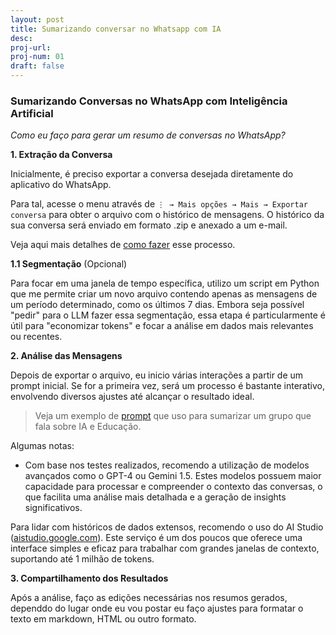 ```yaml
---
layout: post
title: Sumarizando conversar no Whatsapp com IA
desc: 
proj-url:
proj-num: 01
draft: false
---
```


### Sumarizando Conversas no WhatsApp com Inteligência Artificial

*Como eu faço para gerar um resumo de conversas no WhatsApp?*

**1. Extração da Conversa**

Inicialmente, é preciso exportar a conversa desejada diretamente do aplicativo do WhatsApp. 

Para tal, acesse o menu através de `⋮ → Mais opções → Mais → Exportar conversa` para obter o arquivo com o histórico de mensagens. O histórico da sua conversa será enviado em formato .zip e anexado a um e-mail.

Veja aqui mais detalhes de [como fazer](https://faq.whatsapp.com/1180414079177245/) esse processo.


**1.1 Segmentação** (Opcional)

Para focar em uma janela de tempo específica, utilizo um script em Python que me permite criar um novo arquivo contendo apenas as mensagens de um período determinado, como os últimos 7 dias. Embora seja possível "pedir" para o LLM fazer essa segmentação, essa etapa é particularmente é útil para "economizar tokens" e focar a análise em dados mais relevantes ou recentes.


**2. Análise das Mensagens**

Depois de exportar o arquivo, eu inicio várias interações a partir de um prompt inicial. Se for a primeira vez, será um processo é bastante interativo, envolvendo diversos ajustes até alcançar o resultado ideal.

> Veja um exemplo de [prompt](https://docs.google.com/document/d/1epgEfimlHJHnlZtCizDTGm6NrDS-H3vgnnJjysuaOkY/edit) que uso para sumarizar um grupo que fala sobre IA e Educação.

Algumas notas:

- Com base nos testes realizados, recomendo a utilização de modelos avançados como o GPT-4 ou Gemini 1.5. Estes modelos possuem maior capacidade para processar e compreender o contexto das conversas, o que facilita uma análise mais detalhada e a geração de insights significativos.

Para lidar com históricos de dados extensos, recomendo o uso do AI Studio ([aistudio.google.com](https://aistudio.google.com)). Este serviço é um dos poucos que oferece uma interface simples e eficaz para trabalhar com grandes janelas de contexto, suportando até 1 milhão de tokens.


**3. Compartilhamento dos Resultados**

Após a análise, faço as edições necessárias nos resumos gerados, dependdo do lugar onde eu vou postar eu faço ajustes para formatar o texto em markdown, HTML ou outro formato.
